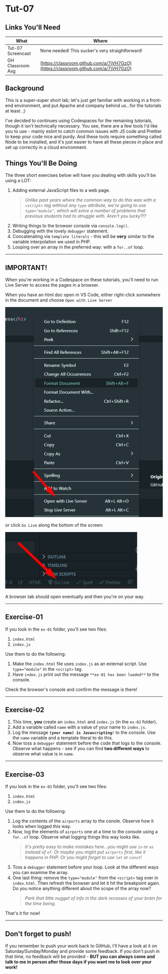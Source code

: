 # Tut-07

## Links You'll Need

| What              | Where                                                                              |
| ----------------- | ---------------------------------------------------------------------------------- |
| Tut-07 Screencast | None needed! This sucker's very straightforward!                                   |
| GH Classroom Asg  | [https://classroom.github.com/a/7jVH7GzO](https://classroom.github.com/a/7jVH7GzO) |

## Background

This is a super-super short lab; let's just get familiar with working in a front-end environment, and put Apache and company behind us...for the tutorials at least. ;)

I've decided to continues using Codespaces for the remaining tutorials, though it isn't technically necessary. You see, there are a few tools I'd like you to use - mainly eslint to catch common issues with JS code and Prettier to keep your code nice and purdy. And these tools require something called Node to be installed, and it's just easier to have all these pieces in place and set up correctly in a cloud environment.

## Things You'll Be Doing

The three short exercises below will have you dealing with skills you'll be using a LOT:

1. Adding external JavaScript files to a web page. 
   > _Unlike past years where the common way to do this was with a `<script>` tag without any `type` attribute, we're going to use `type="module"`, which will solve a number of problems that previous students had to struggle with. Aren't you lucky?!?_
2. Writing things to the browser console via `console.log()`.
3. Debugging with the lovely `debugger` statement.
4. Concatenating via `template literals` - this will be **very** similar to the variable interpolation we used in PHP.
5. Looping over an array in the preferred way: with a `for..of` loop.

---

## IMPORTANT!

When you're working in a Codespace on these tutorials, you'll need to run Live Server to access the pages in a browser.

When you have an html doc open in VS Code, either right-click somewhere in the document and choose `Open with Live Server` 

![open with](images/open-with-live-server.png)

or click `Go Live` along the bottom of the screen:

![go live](images/go-live.png)

A browser tab should open eventually and then you're on your way.

---


## Exercise-01

If you look in the `ex-01` folder, you'll see two files: 
1. `index.html`
2. `index.js`

Use them to do the following: 

1. Make the `index.html` file uses `index.js` as an external script. Use `type="module"` in the `<script>` tag.
2. Have `index.js` print out the message `**ex-01 has been loaded**` to the console.

Check the browser's console and confirm the message is there!

---

## Exercise-02

1. This time, **you** create an `index.html` and `index.js` (in the `ex-02` folder).
2. Add a variable called `name` with a value of your name to `index.js`.
3. Log the message **`(your name) is Javascripting!`** to the console. Use the `name` variable and a template literal to do this.
4. Now toss a `debugger` statement before the code that logs to the console. Observe what happens - see if you can find **two different ways** to observe what value is in `name`.

---

## Exercise-03

If you look in the `ex-03` folder, you'll see two files: 
1. `index.html`
2. `index.js`

Use them to do the following:

1. Log the contents of the `airports` array to the conole. Observe how it looks when logged this way.
2. Now, log the elements of `airports` one at a time to the console using a `for..of` loop. Observe what logging things this way looks like.
   > _It's pretty easy to make mistakes here...you might use `in` or `as` instead of `of`. Or maybe you might put `airports` first, like it happens in PHP. Or you might forget to use `let` or `const`!_
3. Toss a `debugger` statement before your loop. Look at the different ways you can examine the array. 
4. One last thing: remove the `type="module"` from the `<script>` tag over in `index.html`. Then refresh the browser and let it hit the breakpoint again. Do you notice anything different about the scope of the array now?
    > _Park that little nugget of info in the dark recesses of your brain for the time being._

That's it for now!

---

## Don't forget to push!

If you remember to push your work back to GitHub, I'll have a look at it on Saturday/Sunday/Monday and provide some feedback. If you don't push in that time, no feedback will be provided - **BUT you can always come and talk to me in person after those days if you want me to look over your work!**
